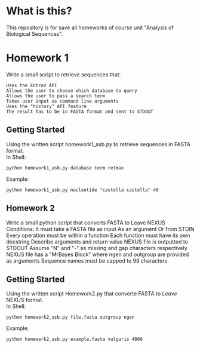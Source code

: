 # What is this?
This repository is for save all homeworks of course unit "Analysis of Biological Sequences".

# Homework 1
Write a small script to retrieve sequences that:

    ­Uses the Entrez API
    Allows the user to choose which database to query
    ­Allows the user to pass a search term
    ­Takes user input as command line arguments
    ­Uses the "history" API feature
    ­The result has to be in FASTA format and sent to STDOUT

## Getting Started
Using the written script homework1_asb.py to retrieve sequences in FASTA format.<br>
In Shell:
~~~ Shell script
python homework1_asb.py database term retmax
~~~
Example:
~~~ Shell script
python homework1_asb.py nucleotide "castella castella" 40
~~~

## Homework 2

Write a small python script that converts FASTA to Leave NEXUS
Conditions:
    It must take a FASTA file as input
    As an argument
    Or from STDIN
    Every operation must be within a function
    Each function must have its own docstring
    Describe arguments and return value
    NEXUS file is outputted to STDOUT
    Assume "N" and "-" as missing and gap characters respectively
    NEXUS file has a "MrBayes Block" where ngen and outgroup are provided as arguments
    Sequence names must be capped to 99 characters

## Getting Started
Using the written script Homework2.py that converte FASTA to *Leave* NEXUS format.<br>
In Shell:
~~~ Shell script
python homework2_asb.py file.fasta outgroup ngen
~~~
Example:
~~~ Shell script
python homework2_asb.py example.fasta vulgaris 4000
~~~
